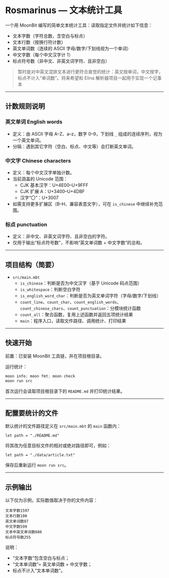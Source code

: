 # Rosmarinus — 文本统计工具

一个用 MoonBit 编写的简单文本统计工具：读取指定文件并统计如下信息：

- 文本字数（字符总数，含空白与标点）
- 文本行数（按换行符计数）
- 英文单词数（连续的 ASCII 字母/数字/下划线视为一个单词）
- 中文字数（每个中文汉字计 1）
- 标点符号数（非中文、非英文词字符、且非空白）

> 暂时是对中英文混排文本进行更符合直觉的统计：英文按单词，中文按字，标点不计入“单词数”。将来希望和 Elina 解析器项目一起用于实现一个记事本

---

## 计数规则说明

### 英文单词 English words

- 定义：由 ASCII 字母 A–Z、a–z，数字 0–9，下划线 `_` 组成的连续序列，视为一个英文单词。
- 分隔：遇到其它字符（空白、标点、中文等）会打断英文单词。

### 中文字 Chinese characters

- 定义：每个中文汉字单独计数。
- 当前涵盖的 Unicode 范围：
  - CJK 基本汉字：U+4E00–U+9FFF
  - CJK 扩展 A：U+3400–U+4DBF
  - 汉字“〇”：U+3007
- 如需支持更多扩展区（B–H、兼容表意文字），可在 `is_chinese` 中继续补充范围。

### 标点 punctuation

- 定义：非中文、非英文词字符、且非空白的字符。
- 仅用于输出“标点符号数”，不影响“英文单词数 + 中文字数”的总和。

---

## 项目结构（简要）

- `src/main.mbt`
  - `is_chinese`：判断是否为中文汉字（基于 Unicode 码点范围）
  - `is_whitespace`：判断空白字符
  - `is_english_word_char`：判断是否为英文单词字符（字母/数字/下划线）
  - `count_line`、`count_char`、`count_english_words`、`count_chinese_chars`、`count_punctuation`：分模块统计函数
  - `count_all`：聚合函数，复用上述函数并返回五项统计结果
  - `main`：程序入口，读取文件路径、调用统计、打印结果

---

## 快速开始

前置：已安装 MoonBit 工具链，并在项目根目录。

运行统计：

```powershell
moon info; moon fmt; moon check
moon run src
```

首次运行会读取项目根目录下的 `README.md` 并打印统计结果。

---

## 配置要统计的文件

默认统计的文件路径定义在 `src/main.mbt` 的 `main` 函数内：

```moonbit
let path = "./README.md"
```

将其改为任意目标文件的相对或绝对路径即可，例如：

```moonbit
let path = "./data/article.txt"
```

保存后重新运行 `moon run src`。

---

## 示例输出

以下仅为示例，实际数值取决于你的文件内容：

```text
文本字数1597
文本行数100
英文单词数87
中文字数599
文本中英文单词数686
标点符号数255
```

说明：
- “文本字数”包含空白与标点；
- “文本单词数”= 英文单词数 + 中文字数；
- 标点不计入“文本单词数”。
